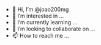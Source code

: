 - 👋 Hi, I’m @joao200mg
- 👀 I’m interested in ...
- 🌱 I’m currently learning ...
- 💞️ I’m looking to collaborate on ...
- 📫 How to reach me ...

<!---
joao200mg/joao200mg is a ✨ special ✨ repository because its `README.md` (this file) appears on your GitHub profile.
You can click the Preview link to take a look at your changes.
--->
